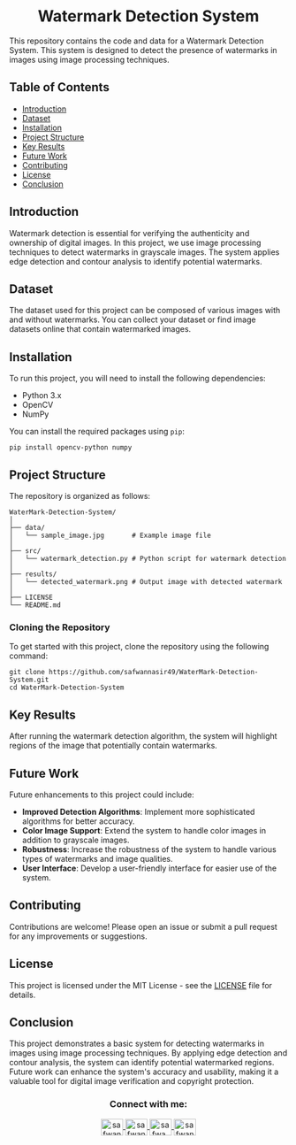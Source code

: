 <h1 align="center">Watermark Detection System</h1>

<p>This repository contains the code and data for a Watermark Detection System. This system is designed to detect the presence of watermarks in images using image processing techniques.</p>

<h2>Table of Contents</h2>
<ul>
    <li><a href="#introduction">Introduction</a></li>
    <li><a href="#dataset">Dataset</a></li>
    <li><a href="#installation">Installation</a></li>
    <li><a href="#project-structure">Project Structure</a></li>
    <li><a href="#key-results">Key Results</a></li>
    <li><a href="#future-work">Future Work</a></li>
    <li><a href="#contributing">Contributing</a></li>
    <li><a href="#license">License</a></li>
    <li><a href="#conclusion">Conclusion</a></li>
</ul>

<h2 id="introduction">Introduction</h2>
<p>Watermark detection is essential for verifying the authenticity and ownership of digital images. In this project, we use image processing techniques to detect watermarks in grayscale images. The system applies edge detection and contour analysis to identify potential watermarks.</p>

<h2 id="dataset">Dataset</h2>
<p>The dataset used for this project can be composed of various images with and without watermarks. You can collect your dataset or find image datasets online that contain watermarked images.</p>

<h2 id="installation">Installation</h2>
<p>To run this project, you will need to install the following dependencies:</p>
<ul>
    <li>Python 3.x</li>
    <li>OpenCV</li>
    <li>NumPy</li>
</ul>
<p>You can install the required packages using <code>pip</code>:</p>
<pre><code>pip install opencv-python numpy</code></pre>

<h2 id="project-structure">Project Structure</h2>
<p>The repository is organized as follows:</p>
<pre><code>WaterMark-Detection-System/
│
├── data/
│   └── sample_image.jpg       # Example image file
│
├── src/
│   └── watermark_detection.py # Python script for watermark detection
│
├── results/
│   └── detected_watermark.png # Output image with detected watermark
│
├── LICENSE
└── README.md
</code></pre>

<h3>Cloning the Repository</h3>
<p>To get started with this project, clone the repository using the following command:</p>
<pre><code>git clone https://github.com/safwannasir49/WaterMark-Detection-System.git
cd WaterMark-Detection-System
</code></pre>

<h2 id="key-results">Key Results</h2>
<p>After running the watermark detection algorithm, the system will highlight regions of the image that potentially contain watermarks.</p>
<!--<h3>Detected Watermark</h3>
<p>This image shows the detected watermark regions highlighted in the original image.</p>
<img src="results/detected_watermark.png" alt="Detected Watermark">
-->
<h2 id="future-work">Future Work</h2>
<p>Future enhancements to this project could include:</p>
<ul>
    <li><strong>Improved Detection Algorithms</strong>: Implement more sophisticated algorithms for better accuracy.</li>
    <li><strong>Color Image Support</strong>: Extend the system to handle color images in addition to grayscale images.</li>
    <li><strong>Robustness</strong>: Increase the robustness of the system to handle various types of watermarks and image qualities.</li>
    <li><strong>User Interface</strong>: Develop a user-friendly interface for easier use of the system.</li>
</ul>

<h2 id="contributing">Contributing</h2>
<p>Contributions are welcome! Please open an issue or submit a pull request for any improvements or suggestions.</p>

<h2 id="license">License</h2>
<p>This project is licensed under the MIT License - see the <a href="LICENSE">LICENSE</a> file for details.</p>

<h2 id="conclusion">Conclusion</h2>
<p>This project demonstrates a basic system for detecting watermarks in images using image processing techniques. By applying edge detection and contour analysis, the system can identify potential watermarked regions. Future work can enhance the system's accuracy and usability, making it a valuable tool for digital image verification and copyright protection.</p>

<h3 align="center">Connect with me:</h3>
<p align="center">
       <a href="mailto:safwannasir49@gmail.com" target="blank">
        <img align="center" src="https://www.svgrepo.com/show/484206/mail.svg" alt="safwannasir49@gmail.com" height="30" width="40" />
    </a>
    <a href="https://twitter.com/SafwanNasir49" target="blank">
        <img align="center" src="https://raw.githubusercontent.com/rahuldkjain/github-profile-readme-generator/master/src/images/icons/Social/twitter.svg" alt="safwannasir" height="30" width="40" />
    </a>
    <a href="https://linkedin.com/in/safwan-nasir-955745219" target="blank">
        <img align="center" src="https://raw.githubusercontent.com/rahuldkjain/github-profile-readme-generator/master/src/images/icons/Social/linked-in-alt.svg" alt="safwa_nasir_linkedln" height="30" width="40" />
    </a>
    <a href="https://instagram.com/safwan_nasir_" target="blank">
        <img align="center" src="https://raw.githubusercontent.com/rahuldkjain/github-profile-readme-generator/master/src/images/icons/Social/instagram.svg" alt="safwan_nasir_" height="30" width="40" />
    </a>
</p>
</body>
</html>

